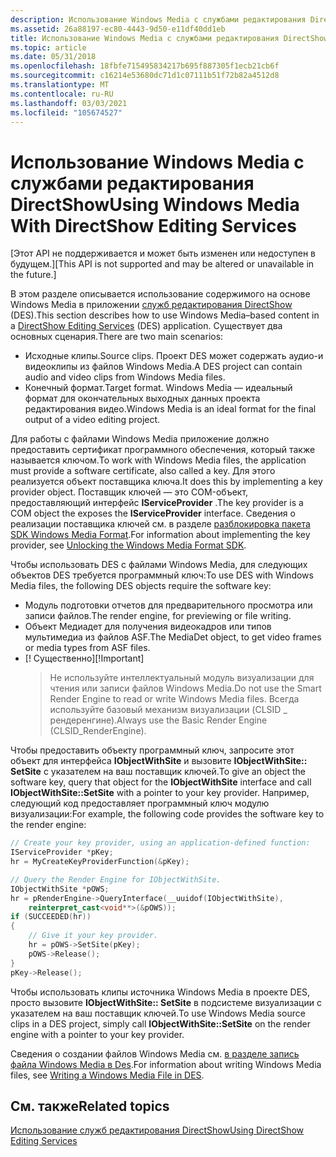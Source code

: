 ```yaml
---
description: Использование Windows Media с службами редактирования DirectShow
ms.assetid: 26a88197-ec80-4443-9d50-e11df40dd1eb
title: Использование Windows Media с службами редактирования DirectShow
ms.topic: article
ms.date: 05/31/2018
ms.openlocfilehash: 18fbfe715495834217b695f887305f1ecb21cb6f
ms.sourcegitcommit: c16214e53680dc71d1c07111b51f72b82a4512d8
ms.translationtype: MT
ms.contentlocale: ru-RU
ms.lasthandoff: 03/03/2021
ms.locfileid: "105674527"
---
```

# <a name="using-windows-media-with-directshow-editing-services"></a><span data-ttu-id="8a557-103">Использование Windows Media с службами редактирования DirectShow</span><span class="sxs-lookup"><span data-stu-id="8a557-103">Using Windows Media With DirectShow Editing Services</span></span>

<span data-ttu-id="8a557-104">\[Этот API не поддерживается и может быть изменен или недоступен в будущем.\]</span><span class="sxs-lookup"><span data-stu-id="8a557-104">\[This API is not supported and may be altered or unavailable in the future.\]</span></span>

<span data-ttu-id="8a557-105">В этом разделе описывается использование содержимого на основе Windows Media в приложении [служб редактирования DirectShow](directshow-editing-services.md) (DES).</span><span class="sxs-lookup"><span data-stu-id="8a557-105">This section describes how to use Windows Media–based content in a [DirectShow Editing Services](directshow-editing-services.md) (DES) application.</span></span> <span data-ttu-id="8a557-106">Существует два основных сценария.</span><span class="sxs-lookup"><span data-stu-id="8a557-106">There are two main scenarios:</span></span>

-   <span data-ttu-id="8a557-107">Исходные клипы.</span><span class="sxs-lookup"><span data-stu-id="8a557-107">Source clips.</span></span> <span data-ttu-id="8a557-108">Проект DES может содержать аудио-и видеоклипы из файлов Windows Media.</span><span class="sxs-lookup"><span data-stu-id="8a557-108">A DES project can contain audio and video clips from Windows Media files.</span></span>
-   <span data-ttu-id="8a557-109">Конечный формат.</span><span class="sxs-lookup"><span data-stu-id="8a557-109">Target format.</span></span> <span data-ttu-id="8a557-110">Windows Media — идеальный формат для окончательных выходных данных проекта редактирования видео.</span><span class="sxs-lookup"><span data-stu-id="8a557-110">Windows Media is an ideal format for the final output of a video editing project.</span></span>

<span data-ttu-id="8a557-111">Для работы с файлами Windows Media приложение должно предоставить сертификат программного обеспечения, который также называется ключом.</span><span class="sxs-lookup"><span data-stu-id="8a557-111">To work with Windows Media files, the application must provide a software certificate, also called a key.</span></span> <span data-ttu-id="8a557-112">Для этого реализуется объект поставщика ключа.</span><span class="sxs-lookup"><span data-stu-id="8a557-112">It does this by implementing a key provider object.</span></span> <span data-ttu-id="8a557-113">Поставщик ключей — это COM-объект, предоставляющий интерфейс **IServiceProvider** .</span><span class="sxs-lookup"><span data-stu-id="8a557-113">The key provider is a COM object the exposes the **IServiceProvider** interface.</span></span> <span data-ttu-id="8a557-114">Сведения о реализации поставщика ключей см. в разделе [разблокировка пакета SDK Windows Media Format](unlocking-the-windows-media-format-sdk.md).</span><span class="sxs-lookup"><span data-stu-id="8a557-114">For information about implementing the key provider, see [Unlocking the Windows Media Format SDK](unlocking-the-windows-media-format-sdk.md).</span></span>

<span data-ttu-id="8a557-115">Чтобы использовать DES с файлами Windows Media, для следующих объектов DES требуется программный ключ:</span><span class="sxs-lookup"><span data-stu-id="8a557-115">To use DES with Windows Media files, the following DES objects require the software key:</span></span>

-   <span data-ttu-id="8a557-116">Модуль подготовки отчетов для предварительного просмотра или записи файлов.</span><span class="sxs-lookup"><span data-stu-id="8a557-116">The render engine, for previewing or file writing.</span></span>
-   <span data-ttu-id="8a557-117">Объект Медиадет для получения видеокадров или типов мультимедиа из файлов ASF.</span><span class="sxs-lookup"><span data-stu-id="8a557-117">The MediaDet object, to get video frames or media types from ASF files.</span></span>
-   <span data-ttu-id="8a557-118">\[! Существенно\]</span><span class="sxs-lookup"><span data-stu-id="8a557-118">\[!Important\]</span></span>  
    > <span data-ttu-id="8a557-119">Не используйте интеллектуальный модуль визуализации для чтения или записи файлов Windows Media.</span><span class="sxs-lookup"><span data-stu-id="8a557-119">Do not use the Smart Render Engine to read or write Windows Media files.</span></span> <span data-ttu-id="8a557-120">Всегда используйте базовый механизм визуализации (CLSID \_ рендеренгине).</span><span class="sxs-lookup"><span data-stu-id="8a557-120">Always use the Basic Render Engine (CLSID\_RenderEngine).</span></span>

     

<span data-ttu-id="8a557-121">Чтобы предоставить объекту программный ключ, запросите этот объект для интерфейса **IObjectWithSite** и вызовите **IObjectWithSite:: SetSite** с указателем на ваш поставщик ключей.</span><span class="sxs-lookup"><span data-stu-id="8a557-121">To give an object the software key, query that object for the **IObjectWithSite** interface and call **IObjectWithSite::SetSite** with a pointer to your key provider.</span></span> <span data-ttu-id="8a557-122">Например, следующий код предоставляет программный ключ модулю визуализации:</span><span class="sxs-lookup"><span data-stu-id="8a557-122">For example, the following code provides the software key to the render engine:</span></span>


```C++
// Create your key provider, using an application-defined function:
IServiceProvider *pKey;
hr = MyCreateKeyProviderFunction(&pKey);  

// Query the Render Engine for IObjectWithSite.
IObjectWithSite *pOWS;
hr = pRenderEngine->QueryInterface(__uuidof(IObjectWithSite), 
    reinterpret_cast<void**>(&pOWS));
if (SUCCEEDED(hr))
{
    // Give it your key provider.
    hr = pOWS->SetSite(pKey);
    pOWS->Release();
}
pKey->Release();
```



<span data-ttu-id="8a557-123">Чтобы использовать клипы источника Windows Media в проекте DES, просто вызовите **IObjectWithSite:: SetSite** в подсистеме визуализации с указателем на ваш поставщик ключей.</span><span class="sxs-lookup"><span data-stu-id="8a557-123">To use Windows Media source clips in a DES project, simply call **IObjectWithSite::SetSite** on the render engine with a pointer to your key provider.</span></span>

<span data-ttu-id="8a557-124">Сведения о создании файлов Windows Media см. [в разделе запись файла Windows Media в Des](writing-a-windows-media-file-in-des.md).</span><span class="sxs-lookup"><span data-stu-id="8a557-124">For information about writing Windows Media files, see [Writing a Windows Media File in DES](writing-a-windows-media-file-in-des.md).</span></span>

## <a name="related-topics"></a><span data-ttu-id="8a557-125">См. также</span><span class="sxs-lookup"><span data-stu-id="8a557-125">Related topics</span></span>

<dl> <dt>

[<span data-ttu-id="8a557-126">Использование служб редактирования DirectShow</span><span class="sxs-lookup"><span data-stu-id="8a557-126">Using DirectShow Editing Services</span></span>](using-directshow-editing-services.md)
</dt> </dl>

 

 



